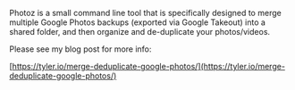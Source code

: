 Photoz is a small command line tool that is specifically designed to merge multiple Google Photos backups (exported via Google Takeout) into a shared folder, and then organize and de-duplicate your photos/videos.

Please see my blog post for more info:

[https://tyler.io/merge-deduplicate-google-photos/](https://tyler.io/merge-deduplicate-google-photos/)
